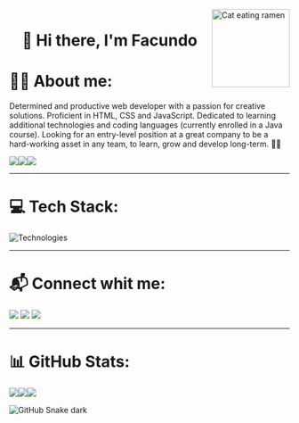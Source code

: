 <img align="right" alt="Cat eating ramen" height="140px" src="https://i.ibb.co/v3p3cC9/catramen.gif"/>

<h1 align="center">👋 Hi there, I'm Facundo</h1>

# 👨‍💻 About me:
Determined and productive web developer with a passion for creative solutions. Proficient in HTML, CSS and JavaScript. Dedicated to learning additional technologies and coding languages (currently enrolled in a Java course). Looking for an entry-level position at a great company to be a hard-working asset in any team, to learn, grow and develop long-term. 🐱‍👤

<div align='center' style="display: flex;">
  <img src="https://img.shields.io/github/followers/Facugl?label=follow&logo=github&style=flat" />
  <img src="https://img.shields.io/github/stars/Facugl?label=%E2%AD%90GitHub%20stars&style=flat" />
  <img src="https://komarev.com/ghpvc/?username=Facugl&style=flat&color=blue" />
</div>

---

# 💻  Tech Stack:
![Technologies](https://skills.thijs.gg/icons?i=markdown,html,css,js,typescript,sass,react,redux,git,figma,)

---

# 📬  Connect whit me:
[<img src="https://img.shields.io/badge/Email-facundolunaok%40gmail.com-ea4335">](mailto:facundolunaok@gmail.com)
[<img src="https://img.shields.io/badge/LinkedIn-FacundoLuna-166CA5">](https://www.linkedin.com/in/facundoluna)
[<img src="https://img.shields.io/badge/Twitter-%40FacuFrontend-4AA2DD">](https://www.twitter.con/FacuFrontend)

---

# 📊 GitHub Stats:
<div align='center' style="display: flex;">
  <img src="https://github-readme-stats.vercel.app/api?username=Facugl&theme=dracula&hide_border=true&include_all_commits=false&count_private=true" /><br/>
  <img src="https://github-readme-streak-stats.herokuapp.com/?user=Facugl&theme=dracula&hide_border=true" /><br/>
  <img src="https://github-readme-stats.vercel.app/api/top-langs/?username=Facugl&theme=dracula&hide_border=true&include_all_commits=false&count_private=true&layout=compact" />
</div>

![GitHub Snake dark](https://github.com/Facugl/Facugl/blob/output/github-contribution-grid-snake.svg#gh-dark-mode-only)

